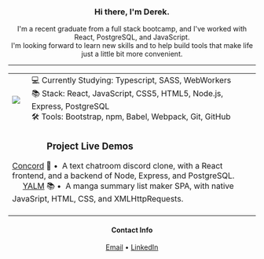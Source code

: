 <h3 align="center">Hi there, I'm Derek.</h3>

<p align="center">
  I'm a recent graduate from a full stack bootcamp, and I've worked with React,
  PostgreSQL, and JavaScript.<br />
  I'm looking forward to learn new skills and to help build tools that make life
  just a little bit more convenient.
</p>

-----

<table align="center">
  <tr>
    <td>
      <img
        src="https://github-readme-stats.vercel.app/api/top-langs/?username=luiderek&layout=compact&langs_count=4&theme=github_dark&hide_title=true&hide_border=true" />
    </td>
    <td>
      <div>💻 Currently Studying: Typescript, SASS, WebWorkers</div>
      <div>
        📚 Stack: React, JavaScript, CSS5, HTML5, Node.js, Express, PostgreSQL
      </div>
      <div>🛠 Tools: Bootstrap, npm, Babel, Webpack, Git, GitHub</div>
    </td>
  </tr>
  <tr></tr>
  <!-- Empty table row to avoid the whole "every other" table styling effect -->
  <tr>
    <td colspan="2">
      <h3>
        &nbsp; &nbsp; &nbsp; &nbsp; &nbsp; &nbsp; &nbsp; Project Live Demos
      </h3>
      <div>
        <a href="https://chat-concord.herokuapp.com/">Concord</a> 💬 • &nbsp;A
        text chatroom discord clone, with a React frontend, and a backend of
        Node, Express, and PostgreSQL.
      </div>
      <div>
        &nbsp; &nbsp;&nbsp;
        <a href="https://luiderek.github.io/ajax-project/">YALM</a> 📚 • &nbsp;A
        manga summary list maker SPA, with native JavaSript, HTML, CSS, and
        XMLHttpRequests.
      </div>
      <div>&nbsp;</div>
    </td>
  </tr>
</table>

<h4 align=center> Contact Info </h4>

<div align="center">
  <a href="mailto:luiderek@outlook.com">Email</a> •
  <a href="https://www.linkedin.com/in/derek-lui/">LinkedIn</a>
</div>
